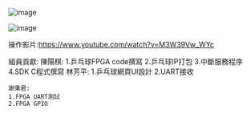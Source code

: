 ![image](https://user-images.githubusercontent.com/76472326/176654284-10742dc9-9cc3-4a8f-b4cb-48a73207e1d7.png)

![image](https://user-images.githubusercontent.com/76472326/176654461-487ebea4-436c-49d4-a400-6dc6016d712b.png)



操作影片:https://www.youtube.com/watch?v=M3W39Vw_WYc

組員貢獻:
    陳陽棋:
    1.乒乓球FPGA code撰寫
    2.乒乓球IP打包
    3.中斷服務程序
    4.SDK C程式撰寫
    林芳平:
    1.乒乓球網頁UI設計
    2.UART接收
    
    謝秉君:
    1.FPGA UART測試
    2.FPGA GPIO
